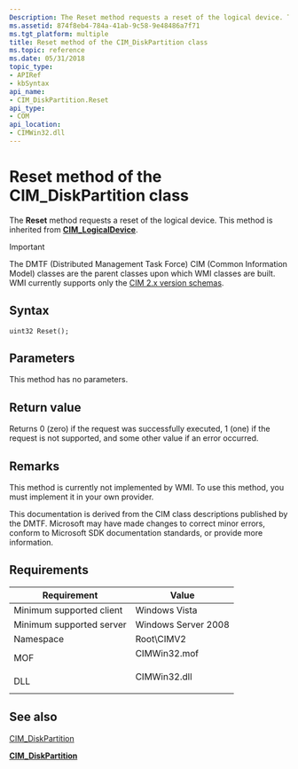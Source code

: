 ```yaml
---
Description: The Reset method requests a reset of the logical device. This method is inherited from CIM\_LogicalDevice.
ms.assetid: 874f8eb4-784a-41ab-9c58-9e48486a7f71
ms.tgt_platform: multiple
title: Reset method of the CIM_DiskPartition class
ms.topic: reference
ms.date: 05/31/2018
topic_type: 
- APIRef
- kbSyntax
api_name: 
- CIM_DiskPartition.Reset
api_type: 
- COM
api_location: 
- CIMWin32.dll
---
```


# Reset method of the CIM\_DiskPartition class

The **Reset** method requests a reset of the logical device. This method is inherited from [**CIM\_LogicalDevice**](cim-logicaldevice.md).

> [!IMPORTANT]
> The DMTF (Distributed Management Task Force) CIM (Common Information Model) classes are the parent classes upon which WMI classes are built. WMI currently supports only the [CIM 2.x version schemas](https://dmtf.org/standards/cim/schemas).

 

## Syntax


```mof
uint32 Reset();
```



## Parameters

This method has no parameters.

## Return value

Returns 0 (zero) if the request was successfully executed, 1 (one) if the request is not supported, and some other value if an error occurred.

## Remarks

This method is currently not implemented by WMI. To use this method, you must implement it in your own provider.

This documentation is derived from the CIM class descriptions published by the DMTF. Microsoft may have made changes to correct minor errors, conform to Microsoft SDK documentation standards, or provide more information.

## Requirements



| Requirement | Value |
|-------------------------------------|-----------------------------------------------------------------------------------------|
| Minimum supported client<br/> | Windows Vista<br/>                                                                |
| Minimum supported server<br/> | Windows Server 2008<br/>                                                          |
| Namespace<br/>                | Root\\CIMV2<br/>                                                                  |
| MOF<br/>                      | <dl> <dt>CIMWin32.mof</dt> </dl> |
| DLL<br/>                      | <dl> <dt>CIMWin32.dll</dt> </dl> |



## See also

<dl> <dt>

[CIM\_DiskPartition](reset-method-in-class-cim-diskpartition.md)
</dt> <dt>

[**CIM\_DiskPartition**](cim-diskpartition.md)
</dt> </dl>

 

 




